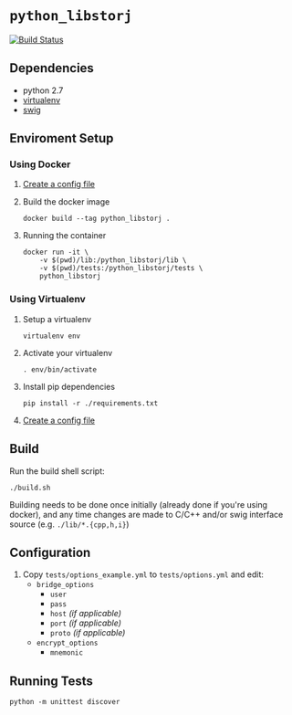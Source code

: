 `python_libstorj`
===
[![Build Status](https://travis-ci.org/Storj/python-libstorj.svg?branch=master)](https://travis-ci.org/Storj/python-libstorj)

Dependencies
---
+ python 2.7
+ [virtualenv](https://virtualenv.pypa.io/en/stable/installation/)
+ [swig](http://www.swig.org/)

Enviroment Setup
---

### Using Docker
1. [Create a config file](#configuration)

1. Build the docker image
    ```
    docker build --tag python_libstorj .
    ```

1. Running the container
    ```
    docker run -it \
        -v $(pwd)/lib:/python_libstorj/lib \
        -v $(pwd)/tests:/python_libstorj/tests \
        python_libstorj
    ```

### Using Virtualenv
1. Setup a virtualenv
    ```
    virtualenv env
    ```
1. Activate your virtualenv
    ```
    . env/bin/activate
    ```
1. Install pip dependencies
    ```
    pip install -r ./requirements.txt
    ```

1. [Create a config file](#configuration)

Build
---
Run the build shell script:
```
./build.sh
```

Building needs to be done once initially (already done if you're using docker), and any time changes are made to C/C++ and/or swig interface source (e.g. `./lib/*.{cpp,h,i}`)

Configuration
---
1. Copy `tests/options_example.yml` to `tests/options.yml` and edit:
      + `bridge_options`
        - `user`
        - `pass`
        - `host` _(if applicable)_
        - `port` _(if applicable)_
        - `proto` _(if applicable)_
      + `encrypt_options`
        - `mnemonic`

Running Tests
---
```
python -m unittest discover
```
